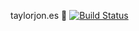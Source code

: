 taylorjon.es :pizza: [![Build Status](https://travis-ci.org/tay1orjones/tay1orjones.github.io.svg?branch=master)](https://travis-ci.org/tay1orjones/tay1orjones.github.io)

<!-- npm scripts
-----------

`npm run ...` | Description
---|---
task | What it does as a plain human readable description. -->
